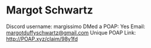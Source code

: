 # Margot Schwartz

Discord username: margissimo
DMed a POAP: Yes
Email: margotduffyschwartz@gmail.com
Unique POAP Link: 
http://POAP.xyz/claim/98y1fd